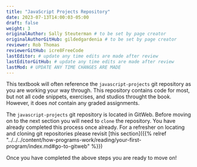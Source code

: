 ```yaml
---
title: "JavaScript Projects Repository"
date: 2023-07-13T14:00:03-05:00
draft: false
weight: 3
originalAuthor: Sally Steuterman # to be set by page creator
originalAuthorGitHub: gildedgardenia # to be set by page creator
reviewer: Rob Thomas
reviewerGitHub: icre8FreeCode
lastEditor: # update any time edits are made after review
lastEditorGitHub: # update any time edits are made after review
lastMod: # UPDATE ANY TIME CHANGES ARE MADE
---
```


This textbook will often reference the `javascript-projects` git repository as you are working your way through. This repository contains code for most, but not all code snippets, exercises, and studios throught the book. However, it does *not* contain any graded assignments.

The `javascript-projects` git repository is located in GitWeb. Before moving on to the next section you will need to `clone` the repository. You have already completed this process once already. For a refresher on locating and cloning git repositories please revisit [this section]({{% relref "../../../content/how-programs-work/reading/your-first-program/index.md#go-to-gitweb" %}})

Once you have completed the above steps you are ready to move on!